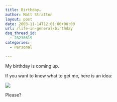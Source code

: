```yaml
---
title: Birthday…
author: Matt Stratton
layout: post
date: 2003-11-14T12:01:00+00:00
url: /life-in-general/birthday
dsq_thread_id:
  - 28236619
categories:
  - Personal

---
```

My birthday is coming up.

If you want to know what to get me, here is an idea:

[<img src="http://image.ak.outpost.com/art/product/big_shots/3661105.big.jpg" border="0" />][1]

Please?

 [1]: http://shop4.outpost.com/product/3661105
